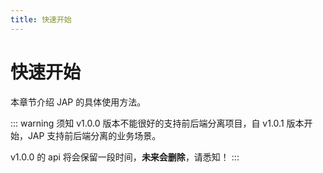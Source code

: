 ```yaml
---
title: 快速开始
---
```


# 快速开始

本章节介绍 JAP 的具体使用方法。


::: warning 须知
v1.0.0 版本不能很好的支持前后端分离项目，自 v1.0.1 版本开始，JAP 支持前后端分离的业务场景。

v1.0.0 的 api 将会保留一段时间，**未来会删除**，请悉知！
:::

<ref-link :link='`/quickstart/old`' :title="`旧版帮助文档（适配 v1.0.0 版）`"/>
<ref-link :link='`/quickstart/latest`' :title="`最新版帮助文档（适配 v1.0.1+ 版）`"/>
